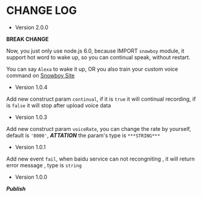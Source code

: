 CHANGE LOG
===========

* Version 2.0.0

**BREAK CHANGE**

Now, you just only use node.js 6.0, because IMPORT `snowboy` module, it support hot word to wake up, so you can continual speak, without restart.

You can say `Alexa` to wake it up, OR you also train your custom voice command on [Snowboy Site](https://snowboy.kitt.ai/)

* Version 1.0.4

Add new construct param `continual`, if it is `true` it will continual recording, if is `false` it will stop after upload voice data

* Version 1.0.3

Add new construct param `voiceRate`, you can change the rate by yourself, default is `'8000'`, ***ATTATION*** the param's type is `***STRING***`

* Version 1.0.1

Add new event `fail`, when baidu service can not recongniting , it will return error message , type is `string`

* Version 1.0.0

***Publish***
